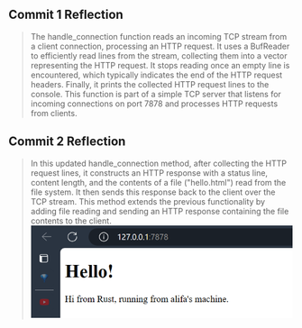 ## Commit 1 Reflection
> The handle_connection function reads an incoming TCP stream from a client connection, processing an HTTP request. It uses a BufReader to efficiently read lines from the stream, collecting them into a vector representing the HTTP request. It stops reading once an empty line is encountered, which typically indicates the end of the HTTP request headers. Finally, it prints the collected HTTP request lines to the console. This function is part of a simple TCP server that listens for incoming connections on port 7878 and processes HTTP requests from clients.

## Commit 2 Reflection
> In this updated handle_connection method, after collecting the HTTP request lines, it constructs an HTTP response with a status line, content length, and the contents of a file ("hello.html") read from the file system. It then sends this response back to the client over the TCP stream. This method extends the previous functionality by adding file reading and sending an HTTP response containing the file contents to the client. <br>
![Commit 2 screen capture](assets/images/commit2.png)